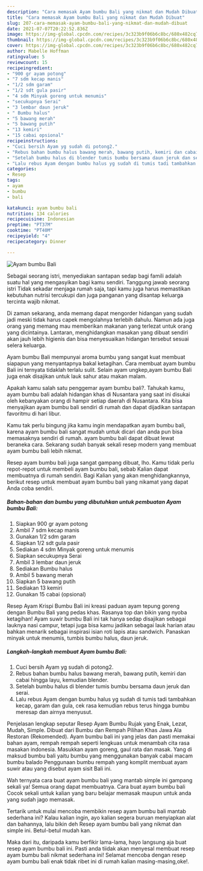 ```yaml
---
description: "Cara memasak Ayam bumbu Bali yang nikmat dan Mudah Dibuat"
title: "Cara memasak Ayam bumbu Bali yang nikmat dan Mudah Dibuat"
slug: 207-cara-memasak-ayam-bumbu-bali-yang-nikmat-dan-mudah-dibuat
date: 2021-07-07T20:22:52.836Z
image: https://img-global.cpcdn.com/recipes/3c323b9f06b6c8bc/680x482cq70/ayam-bumbu-bali-foto-resep-utama.jpg
thumbnail: https://img-global.cpcdn.com/recipes/3c323b9f06b6c8bc/680x482cq70/ayam-bumbu-bali-foto-resep-utama.jpg
cover: https://img-global.cpcdn.com/recipes/3c323b9f06b6c8bc/680x482cq70/ayam-bumbu-bali-foto-resep-utama.jpg
author: Mabelle Hoffman
ratingvalue: 5
reviewcount: 15
recipeingredient:
- "900 gr ayam potong"
- "7 sdm kecap manis"
- "1/2 sdm garam"
- "1/2 sdt gula pasir"
- "4 sdm Minyak goreng untuk menumis"
- "secukupnya Serai"
- "3 lembar daun jeruk"
- " Bumbu halus"
- "5 bawang merah"
- "5 bawang putih"
- "13 kemiri"
- "15 cabai opsional"
recipeinstructions:
- "Cuci bersih Ayam yg sudah di potong2."
- "Rebus bahan bumbu halus bawang merah, bawang putih, kemiri dan cabai hingga layu, kemudian blender."
- "Setelah bumbu halus di blender tumis bumbu bersama daun jeruk dan serai."
- "Lalu rebus Ayam dengan bumbu halus yg sudah di tumis tadi tambahkan kecap, garam dan gula, cek rasa kemudian rebus terus hingga bumbu meresap dan airnya menyusut."
categories:
- Resep
tags:
- ayam
- bumbu
- bali

katakunci: ayam bumbu bali 
nutrition: 134 calories
recipecuisine: Indonesian
preptime: "PT37M"
cooktime: "PT40M"
recipeyield: "4"
recipecategory: Dinner

---
```



![Ayam bumbu Bali](https://img-global.cpcdn.com/recipes/3c323b9f06b6c8bc/680x482cq70/ayam-bumbu-bali-foto-resep-utama.jpg)

Sebagai seorang istri, menyediakan santapan sedap bagi famili adalah suatu hal yang mengasyikan bagi kamu sendiri. Tanggung jawab seorang istri Tidak sekadar menjaga rumah saja, tapi kamu juga harus memastikan kebutuhan nutrisi tercukupi dan juga panganan yang disantap keluarga tercinta wajib nikmat.

Di zaman  sekarang, anda memang dapat mengorder hidangan yang sudah jadi meski tidak harus capek mengolahnya terlebih dahulu. Namun ada juga orang yang memang mau memberikan makanan yang terlezat untuk orang yang dicintainya. Lantaran, menghidangkan masakan yang dibuat sendiri akan jauh lebih higienis dan bisa menyesuaikan hidangan tersebut sesuai selera keluarga. 

Ayam bumbu Bali mempunyai aroma bumbu yang sangat kuat membuat siapapun yang menyantapnya bakal ketagihan. Cara membuat ayam bumbu Bali ini ternyata tidaklah terlalu sulit. Selain ayam ungkep,ayam bumbu Bali juga enak disajikan untuk lauk sahur atau makan malam.

Apakah kamu salah satu penggemar ayam bumbu bali?. Tahukah kamu, ayam bumbu bali adalah hidangan khas di Nusantara yang saat ini disukai oleh kebanyakan orang di hampir setiap daerah di Nusantara. Kita bisa menyajikan ayam bumbu bali sendiri di rumah dan dapat dijadikan santapan favoritmu di hari libur.

Kamu tak perlu bingung jika kamu ingin mendapatkan ayam bumbu bali, karena ayam bumbu bali sangat mudah untuk dicari dan anda pun bisa memasaknya sendiri di rumah. ayam bumbu bali dapat dibuat lewat beraneka cara. Sekarang sudah banyak sekali resep modern yang membuat ayam bumbu bali lebih nikmat.

Resep ayam bumbu bali juga sangat gampang dibuat, lho. Kamu tidak perlu repot-repot untuk membeli ayam bumbu bali, sebab Kalian dapat membuatnya di rumah sendiri. Bagi Kalian yang akan menghidangkannya, berikut resep untuk membuat ayam bumbu bali yang nikamat yang dapat Anda coba sendiri.

<!--inarticleads1-->

##### Bahan-bahan dan bumbu yang dibutuhkan untuk pembuatan Ayam bumbu Bali:

1. Siapkan 900 gr ayam potong
1. Ambil 7 sdm kecap manis
1. Gunakan 1/2 sdm garam
1. Siapkan 1/2 sdt gula pasir
1. Sediakan 4 sdm Minyak goreng untuk menumis
1. Siapkan secukupnya Serai
1. Ambil 3 lembar daun jeruk
1. Sediakan  Bumbu halus
1. Ambil 5 bawang merah
1. Siapkan 5 bawang putih
1. Sediakan 13 kemiri
1. Gunakan 15 cabai (opsional)


Resep Ayam Krispi Bumbu Bali ini kreasi paduan ayam tepung goreng dengan Bumbu Bali yang pedas khas. Rasanya top dan bikin yang nyoba ketagihan! Ayam suwir bumbu Bali ini tak hanya sedap disajikan sebagai lauknya nasi campur, tetapi juga bisa kamu jadikan sebagai lauk harian atau bahkan menarik sebagai inspirasi isian roti lapis atau sandwich. Panaskan minyak untuk menumis, tumbis bumbu halus, daun jeruk. 

<!--inarticleads2-->

##### Langkah-langkah membuat Ayam bumbu Bali:

1. Cuci bersih Ayam yg sudah di potong2.
1. Rebus bahan bumbu halus bawang merah, bawang putih, kemiri dan cabai hingga layu, kemudian blender.
1. Setelah bumbu halus di blender tumis bumbu bersama daun jeruk dan serai.
1. Lalu rebus Ayam dengan bumbu halus yg sudah di tumis tadi tambahkan kecap, garam dan gula, cek rasa kemudian rebus terus hingga bumbu meresap dan airnya menyusut.


Penjelasan lengkap seputar Resep Ayam Bumbu Rujak yang Enak, Lezat, Mudah, Simple. Dibuat dari Bumbu dan Rempah Pilihan Khas Jawa Ala Restoran (Rekomended). Ayam bumbu bali ini yang jelas dan pasti memakai bahan ayam, rempah rempah seperti lengkuas untuk menambah cita rasa masakan indonesia. Masukkan ayam goreng, gaul rata dan masak. Yang di maksud bumbu bali yaitu bumbu yang menggunakan banyak cabai macam bumbu balado Penggunaan bumbu rempah yang komplit membuat ayam suwir atau yang disebut ayam sisit Bali ini. 

Wah ternyata cara buat ayam bumbu bali yang mantab simple ini gampang sekali ya! Semua orang dapat membuatnya. Cara buat ayam bumbu bali Cocok sekali untuk kalian yang baru belajar memasak maupun untuk anda yang sudah jago memasak.

Tertarik untuk mulai mencoba membikin resep ayam bumbu bali mantab sederhana ini? Kalau kalian ingin, ayo kalian segera buruan menyiapkan alat dan bahannya, lalu bikin deh Resep ayam bumbu bali yang nikmat dan simple ini. Betul-betul mudah kan. 

Maka dari itu, daripada kamu berfikir lama-lama, hayo langsung aja buat resep ayam bumbu bali ini. Pasti anda tiidak akan menyesal membuat resep ayam bumbu bali nikmat sederhana ini! Selamat mencoba dengan resep ayam bumbu bali enak tidak ribet ini di rumah kalian masing-masing,oke!.

